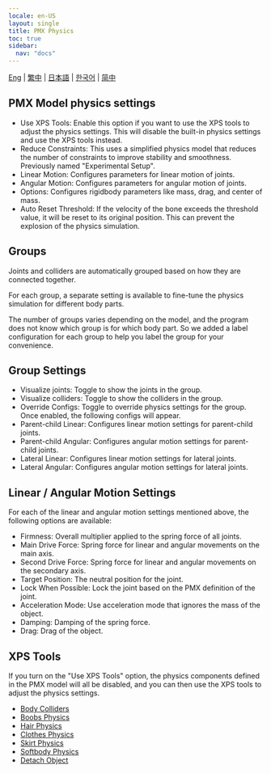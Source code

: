 ```yaml
---
locale: en-US
layout: single
title: PMX Physics
toc: true
sidebar:
  nav: "docs"
---
```

[Eng](/dancexr/features/pmx_physics) | [繁中](/tw/dancexr/features/pmx_physics) | [日本語](/jp/dancexr/features/pmx_physics) | [한국어](/kr/dancexr/features/pmx_physics) | [简中](/zh/dancexr/features/pmx_physics)


## PMX Model physics settings

* Use XPS Tools: Enable this option if you want to use the XPS tools to adjust the physics settings. This will disable the built-in physics settings and use the XPS tools instead.
* Reduce Constraints: This uses a simplified physics model that reduces the number of constraints to improve stability and smoothness. Previously named "Experimental Setup".
* Linear Motion: Configures parameters for linear motion of joints.
* Angular Motion: Configures parameters for angular motion of joints.
* Options: Configures rigidbody parameters like mass, drag, and center of mass.
* Auto Reset Threshold: If the velocity of the bone exceeds the threshold value, it will be reset to its original position. This can prevent the explosion of the physics simulation.

## Groups

Joints and colliders are automatically grouped based on how they are connected together.

For each group, a separate setting is available to fine-tune the physics simulation for different body parts.

The number of groups varies depending on the model, and the program does not know which group is for which body part. So we added a label configuration for each group to help you label the group for your convenience.

## Group Settings

* Visualize joints: Toggle to show the joints in the group.
* Visualize colliders: Toggle to show the colliders in the group.
* Override Configs: Toggle to override physics settings for the group. Once enabled, the following configs will appear.
* Parent-child Linear: Configures linear motion settings for parent-child joints.
* Parent-child Angular: Configures angular motion settings for parent-child joints.
* Lateral Linear: Configures linear motion settings for lateral joints.
* Lateral Angular: Configures angular motion settings for lateral joints.

## Linear / Angular Motion Settings

For each of the linear and angular motion settings mentioned above, the following options are available:

* Firmness: Overall multiplier applied to the spring force of all joints.
* Main Drive Force: Spring force for linear and angular movements on the main axis.
* Second Drive Force: Spring force for linear and angular movements on the secondary axis.
* Target Position: The neutral position for the joint.
* Lock When Possible: Lock the joint based on the PMX definition of the joint.
* Acceleration Mode: Use acceleration mode that ignores the mass of the object.
* Damping: Damping of the spring force.
* Drag: Drag of the object.

## XPS Tools

If you turn on the "Use XPS Tools" option, the physics components defined in the PMX model will all be disabled, and you can then use the XPS tools to adjust the physics settings.

* [Body Colliders](xps_body_colliders.md)
* [Boobs Physics](xps_boobs.md)
* [Hair Physics](xps_hair.md)
* [Clothes Physics](xps_cloth.md)
* [Skirt Physics](xps_skirt.md)
* [Softbody Physics](xps_softbody.md)
* [Detach Object](xps_detech.md)